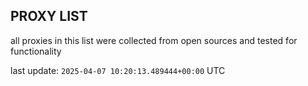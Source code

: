 ## PROXY LIST

all proxies in this list were collected from open sources and tested for functionality

last update: `2025-04-07 10:20:13.489444+00:00` UTC